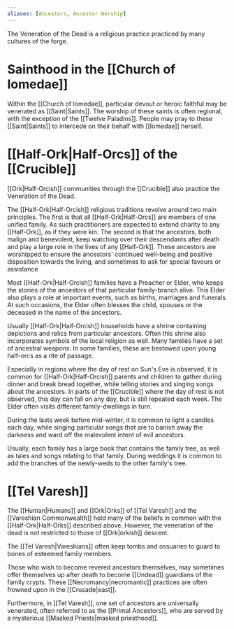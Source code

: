 ```yaml
---
aliases: [Ancestors, Ancestor Worship]
---
```

The Veneration of the Dead is a religious practice practiced by many cultures of the forge.

# Sainthood in the [[Church of Iomedae]]
Within the [[Church of Iomedae]], particular devout or heroic faithful may be venerated as [[Saint|Saints]]. The worship of these saints is often regional, with the exception of the [[Twelve Paladins]]. People may pray to these [[Saint|Saints]] to intercede on their behalf with [[Iomedae]] herself.

# [[Half-Ork|Half-Orcs]] of the [[Crucible]]
[[Ork|Half-Orcish]] communities through the [[Crucible]] also practice the Veneration of the Dead.

The [[Half-Ork|Half-Orcish]] religious traditions revolve around two main principles. The first is that all [[Half-Ork|Half-Orcs]] are members of one unified family. As such practitioners are expected to extend charity to any [[Half-Ork]], as if they were kin. The second is that the ancestors, both malign and benevolent, keep watching over their descendants after death and play a large role in the lives of any [[Half-Ork]]. These ancestors are worshipped to ensure the ancestors' continued well-being and positive disposition towards the living, and sometimes to ask for special favours or assistance

Most [[Half-Ork|Half-Orcish]] families have a Preacher or Elder, who keeps the stories of the ancestors of that particular family-branch alive. This Elder also plays a role at important events, such as births, marriages and funerals. At such occasions, the Elder often blesses the child, spouses or the deceased in the name of the ancestors.

Usually [[Half-Ork|Half-Orcish]] households have a shrine containing depictions and relics from particular ancestors. Often this shrine also incorporates symbols of the local religion as well. Many families have a set of ancestral weapons. In some families, these are bestowed upon young half-orcs as a rite of passage.

Especially in regions where the day of rest on Sun's Eve is observed, it is common for [[Half-Ork|Half-Orcish]] parents and children to gather during dinner and break bread together, while telling stories and singing songs about the ancestors. In parts of the [[Crucible]] where the day of rest is not observed, this day can fall on any day, but is still repeated each week. The Elder often visits different family-dwellings in turn.

During the lasts week before mid-winter, it is common to light a candles each day, while singing particular songs that are to banish away the darkness and ward off the malevolent intent of evil ancestors.

Usually, each family has a large book that contains the family tree, as well as tales and songs relating to that family. During weddings it is common to add the branches of the newly-weds to the other family's tree.

# [[Tel Varesh]]
The [[Human|Humans]] and [[Ork|Orks]] of [[Tel Varesh]] and the [[Vareshian Commonwealth]] hold many of the beliefs in common with the [[Half-Ork|Half-Orks]] described above. However, the veneration of the dead is not restricted to those of [[Ork|orkish]] descent. 

The [[Tel Varesh|Vareshians]] often keep tombs and ossuaries to guard to bones of esteemed family members.

Those who wish to become revered ancestors themselves, may sometimes offer themselves up after death to become [[Undead]] guardians of the family crypts. These [[Necromancy|necromantic]] practices are often frowned upon in the [[Crusade|east]].

Furthermore, in [[Tel Varesh]], one set of ancestors are universally venerated, often referred to as the [[Primal Ancestors]], who are served by a mysterious [[Masked Priests|masked priesthood]].